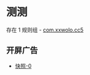 # 测测

存在 1 规则组 - [com.xxwolo.cc5](/src/apps/com.xxwolo.cc5.ts)

## 开屏广告

- [快照-0](https://i.gkd.li/import/12852352)
